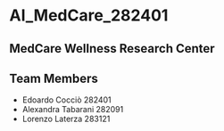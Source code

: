 # AI_MedCare_282401

## MedCare Wellness Research Center

## Team Members
- Edoardo Cocciò 282401
- Alexandra Tabarani 282091
- Lorenzo Laterza 283121
